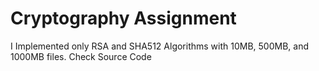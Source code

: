 # Cryptography Assignment
I Implemented only RSA and SHA512 Algorithms with 10MB, 500MB, and 1000MB files.
Check Source Code
